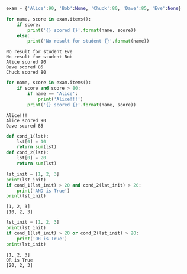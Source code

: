

```python
exam = {'Alice':90, 'Bob':None, 'Chuck':80, 'Dave':85, 'Eve':None}
```


```python
for name, score in exam.items():
    if score:
        print('{} scored {}'.format(name, score))
    else:
        print('No result for student {}'.format(name))    
```

    No result for student Eve
    No result for student Bob
    Alice scored 90
    Dave scored 85
    Chuck scored 80



```python
for name, score in exam.items():
    if score and score > 80:
        if name == 'Alice':
            print('Alice!!!')
        print('{} scored {}'.format(name, score))
```

    Alice!!!
    Alice scored 90
    Dave scored 85



```python
def cond_1(lst):
    lst[0] = 10
    return sum(lst)
def cond_2(lst):
    lst[0] = 20
    return sum(lst)
```


```python
lst_init = [1, 2, 3]
print(lst_init)
if cond_1(lst_init) > 20 and cond_2(lst_init) > 20:
    print('AND is True')
print(lst_init)
```

    [1, 2, 3]
    [10, 2, 3]



```python
lst_init = [1, 2, 3]
print(lst_init)
if cond_1(lst_init) > 20 or cond_2(lst_init) > 20:
    print('OR is True')
print(lst_init)
```

    [1, 2, 3]
    OR is True
    [20, 2, 3]



```python

```
